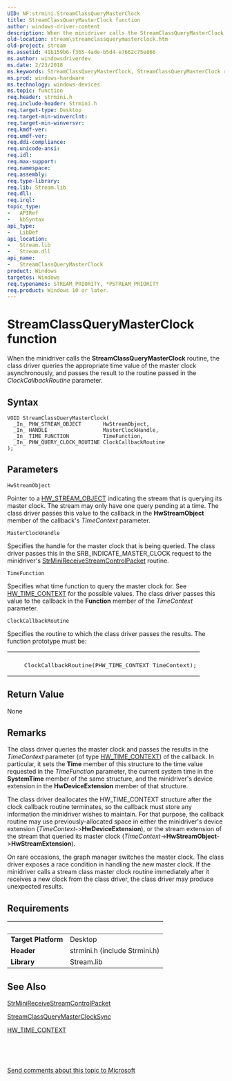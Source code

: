 ```yaml
---
UID: NF:strmini.StreamClassQueryMasterClock
title: StreamClassQueryMasterClock function
author: windows-driver-content
description: When the minidriver calls the StreamClassQueryMasterClock routine, the class driver queries the appropriate time value of the master clock asynchronously, and passes the result to the routine passed in the ClockCallbackRoutine parameter.
old-location: stream\streamclassquerymasterclock.htm
old-project: stream
ms.assetid: 41b159b6-f365-4ade-b5d4-e7662c75e866
ms.author: windowsdriverdev
ms.date: 2/23/2018
ms.keywords: StreamClassQueryMasterClock, StreamClassQueryMasterClock routine [Streaming Media Devices], strclass-routines_2049b544-0e7a-4c12-801b-15d0a4a7ce6c.xml, stream.streamclassquerymasterclock, strmini/StreamClassQueryMasterClock
ms.prod: windows-hardware
ms.technology: windows-devices
ms.topic: function
req.header: strmini.h
req.include-header: Strmini.h
req.target-type: Desktop
req.target-min-winverclnt: 
req.target-min-winversvr: 
req.kmdf-ver: 
req.umdf-ver: 
req.ddi-compliance: 
req.unicode-ansi: 
req.idl: 
req.max-support: 
req.namespace: 
req.assembly: 
req.type-library: 
req.lib: Stream.lib
req.dll: 
req.irql: 
topic_type:
-	APIRef
-	kbSyntax
api_type:
-	LibDef
api_location:
-	Stream.lib
-	Stream.dll
api_name:
-	StreamClassQueryMasterClock
product: Windows
targetos: Windows
req.typenames: STREAM_PRIORITY, *PSTREAM_PRIORITY
req.product: Windows 10 or later.
---
```



# StreamClassQueryMasterClock function
When the minidriver calls the <b>StreamClassQueryMasterClock</b> routine, the class driver queries the appropriate time value of the master clock asynchronously, and passes the result to the routine passed in the <i>ClockCallbackRoutine</i> parameter.

## Syntax

````
VOID StreamClassQueryMasterClock(
  _In_ PHW_STREAM_OBJECT       HwStreamObject,
  _In_ HANDLE                  MasterClockHandle,
  _In_ TIME_FUNCTION           TimeFunction,
  _In_ PHW_QUERY_CLOCK_ROUTINE ClockCallbackRoutine
);
````

## Parameters

`HwStreamObject`

Pointer to a <a href="..\strmini\ns-strmini-_hw_stream_object.md">HW_STREAM_OBJECT</a> indicating the stream that is querying its master clock. The stream may only have one query pending at a time. The class driver passes this value to the callback in the <b>HwStreamObject</b> member of the callback's <i>TimeContext</i> parameter.

`MasterClockHandle`

Specifies the handle for the master clock that is being queried. The class driver passes this in the SRB_INDICATE_MASTER_CLOCK request to the minidriver's <a href="https://msdn.microsoft.com/library/windows/hardware/ff568467">StrMiniReceiveStreamControlPacket</a> routine.

`TimeFunction`

Specifies what time function to query the master clock for. See <a href="..\strmini\ns-strmini-_hw_time_context.md">HW_TIME_CONTEXT</a> for the possible values. The class driver passes this value to the callback in the <b>Function</b> member of the <i>TimeContext</i> parameter.

`ClockCallbackRoutine`

Specifies the routine to which the class driver passes the results. The function prototype must be:

<div class="code"><span codelanguage=""><table>
<tr>
<th></th>
</tr>
<tr>
<td>
<pre>    ClockCallbackRoutine(PHW_TIME_CONTEXT TimeContext);</pre>
</td>
</tr>
</table></span></div>


## Return Value

None

## Remarks

The class driver queries the master clock and passes the results in the <i>TimeContext</i> parameter (of type <a href="..\strmini\ns-strmini-_hw_time_context.md">HW_TIME_CONTEXT</a>) of the callback. In particular, it sets the <b>Time</b> member of this structure to the time value requested in the <i>TimeFunction</i> parameter, the current system time in the <b>SystemTime</b> member of the same structure, and the minidriver's device extension in the <b>HwDeviceExtension</b> member of that structure.

The class driver deallocates the HW_TIME_CONTEXT structure after the clock callback routine terminates, so the callback must store any information the minidriver wishes to maintain. For that purpose, the callback routine may use previously-allocated space in either the minidriver's device extension (<i>TimeContext-</i>&gt;<b>HwDeviceExtension</b>), or the stream extension of the stream that queried its master clock (<i>TimeContext</i>-&gt;<b>HwStreamObject</b>-&gt;<b>HwStreamExtension</b>).

On rare occasions, the graph manager switches the master clock. The class driver exposes a race condition in handling the new master clock. If the minidriver calls a stream class master clock routine immediately after it receives a new clock from the class driver, the class driver may produce unexpected results.

## Requirements
| &nbsp; | &nbsp; |
| ---- |:---- |
| **Target Platform** | Desktop |
| **Header** | strmini.h (include Strmini.h) |
| **Library** | Stream.lib |

## See Also

<a href="https://msdn.microsoft.com/library/windows/hardware/ff568467">StrMiniReceiveStreamControlPacket</a>



<a href="..\strmini\nf-strmini-streamclassquerymasterclocksync.md">StreamClassQueryMasterClockSync</a>



<a href="..\strmini\ns-strmini-_hw_time_context.md">HW_TIME_CONTEXT</a>



 

 

<a href="mailto:wsddocfb@microsoft.com?subject=Documentation%20feedback [stream\stream]:%20StreamClassQueryMasterClock routine%20 RELEASE:%20(2/23/2018)&amp;body=%0A%0APRIVACY STATEMENT%0A%0AWe use your feedback to improve the documentation. We don't use your email address for any other purpose, and we'll remove your email address from our system after the issue that you're reporting is fixed. While we're working to fix this issue, we might send you an email message to ask for more info. Later, we might also send you an email message to let you know that we've addressed your feedback.%0A%0AFor more info about Microsoft's privacy policy, see http://privacy.microsoft.com/en-us/default.aspx." title="Send comments about this topic to Microsoft">Send comments about this topic to Microsoft</a>